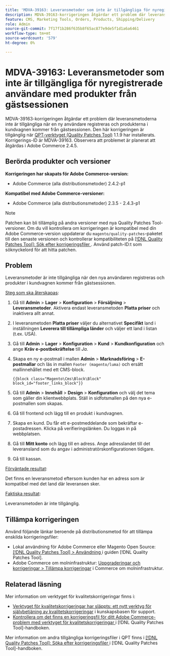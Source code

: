 ```yaml
---
title: 'MDVA-39163: Leveransmetoder som inte är tillgängliga för nyregistrerade användare med produkter från gästsession'
description: MDVA-39163-korrigeringen åtgärdar ett problem där leveransmetoderna inte är tillgängliga när en ny användare registreras och produkterna i kundvagnen kommer från gästsessionen. Den här korrigeringen är tillgänglig när [QPT-verktyget (Quality Patches Tool)](https://experienceleague.adobe.com/en/docs/commerce-knowledge-base/kb/announcements/commerce-announcements/magento-quality-patches-released-new-tool-to-self-serve-quality-patches) 1.1.9 är installerat. Korrigerings-ID är MDVA-39163. Observera att problemet är planerat att åtgärdas i Adobe Commerce 2.4.5.
feature: CMS, Marketing Tools, Orders, Products, Shipping/Delivery
role: Admin
source-git-commit: 7f17f1b286f635b8f65ac877e9de5f1d1a6a6461
workflow-type: tm+mt
source-wordcount: '579'
ht-degree: 0%

---
```


# MDVA-39163: Leveransmetoder som inte är tillgängliga för nyregistrerade användare med produkter från gästsessionen

MDVA-39163-korrigeringen åtgärdar ett problem där leveransmetoderna inte är tillgängliga när en ny användare registreras och produkterna i kundvagnen kommer från gästsessionen. Den här korrigeringen är tillgänglig när [QPT-verktyget (Quality Patches Tool)](https://experienceleague.adobe.com/en/docs/commerce-knowledge-base/kb/announcements/commerce-announcements/magento-quality-patches-released-new-tool-to-self-serve-quality-patches) 1.1.9 har installerats. Korrigerings-ID är MDVA-39163. Observera att problemet är planerat att åtgärdas i Adobe Commerce 2.4.5.

## Berörda produkter och versioner

**Korrigeringen har skapats för Adobe Commerce-version:**

* Adobe Commerce (alla distributionsmetoder) 2.4.2-p1

**Kompatibel med Adobe Commerce-versioner:**

* Adobe Commerce (alla distributionsmetoder) 2.3.5 - 2.4.3-p1

>[!NOTE]
>
>Patchen kan bli tillämplig på andra versioner med nya Quality Patches Tool-versioner. Om du vill kontrollera om korrigeringen är kompatibel med din Adobe Commerce-version uppdaterar du `magento/quality-patches`-paketet till den senaste versionen och kontrollerar kompatibiliteten på [[!DNL Quality Patches Tool]: Sök efter korrigeringsfiler ](https://experienceleague.adobe.com/en/docs/commerce-knowledge-base/kb/announcements/commerce-announcements/magento-quality-patches-released-new-tool-to-self-serve-quality-patches). Använd patch-ID:t som söknyckelord för att hitta patchen.

## Problem

Leveransmetoder är inte tillgängliga när den nya användaren registreras och produkter i kundvagnen kommer från gästsessionen.

<u>Steg som ska återskapas</u>:

1. Gå till **Admin** > **Lager** > **Konfiguration** > **Försäljning** > **Leveransmetoder**. Aktivera endast leveransmetoden **Platta priser** och inaktivera allt annat.
1. I leveransmetoden **Platta priser** väljer du alternativet **Specifikt** land i inställningen **Leverera till tillämpliga länder** och väljer ett land i listan (t.ex. USA).
1. Gå till **Admin** > **Lager** > **Konfiguration** > **Kund** > **Kundkonfiguration** och ange **Kräv e-postbekräftelse** till _Ja_.
1. Skapa en ny e-postmall i mallen **Admin** > **Marknadsföring** > **E-postmallar** och läs in mallen `Footer (magento/luma)` och ersätt mallinnehållet med ett CMS-block.

   ```CMS
   {{block class="Magento\Cms\Block\Block" block_id="footer_links_block"}}
   ```

1. Gå till **Admin** > **Innehåll** > **Design** > **Konfiguration** och välj det tema som gäller din klientwebbplats. Ställ in sidfotsmallen på den nya e-postmallen som skapas.
1. Gå till frontend och lägg till en produkt i kundvagnen.
1. Skapa en kund. Du får ett e-postmeddelande som bekräftar e-postadressen. Klicka på verifieringslänken. Du loggas in på webbplatsen.
1. Gå till **Mitt konto** och lägg till en adress. Ange adresslandet till det leveransland som du angav i administratörskonfigurationen tidigare.
1. Gå till kassan.

<u>Förväntade resultat</u>:

Det finns en leveransmetod eftersom kunden har en adress som är kompatibel med det land där leveransen sker.

<u>Faktiska resultat</u>:

Leveransmetoden är inte tillgänglig.

## Tillämpa korrigeringen

Använd följande länkar beroende på distributionsmetod för att tillämpa enskilda korrigeringsfiler:

* Lokal användning för Adobe Commerce eller Magento Open Source: [[!DNL Quality Patches Tool] > Användning ](/help/tools/quality-patches-tool/usage.md) i guiden [!DNL Quality Patches Tool].
* Adobe Commerce om molninfrastruktur: [Uppgraderingar och korrigeringar > Tillämpa korrigeringar](https://experienceleague.adobe.com/docs/commerce-cloud-service/user-guide/develop/upgrade/apply-patches.html) i Commerce om molninfrastruktur.

## Relaterad läsning

Mer information om verktyget för kvalitetskorrigeringar finns i:

* [Verktyget för kvalitetskorrigeringar har släppts: ett nytt verktyg för självbetjäning av kvalitetskorrigeringar](https://experienceleague.adobe.com/en/docs/commerce-knowledge-base/kb/announcements/commerce-announcements/magento-quality-patches-released-new-tool-to-self-serve-quality-patches) i kunskapsbasen för support.
* [Kontrollera om det finns en korrigeringsfil för ditt Adobe Commerce-problem med verktyget för kvalitetskorrigeringar ](/help/tools/quality-patches-tool/patches-available-in-qpt/check-patch-for-magento-issue-with-magento-quality-patches.md) i [!DNL Quality Patches Tool]-handboken.

Mer information om andra tillgängliga korrigeringsfiler i QPT finns i [[!DNL Quality Patches Tool]: Söka efter korrigeringsfiler ](https://experienceleague.adobe.com/tools/commerce-quality-patches/index.html) i [!DNL Quality Patches Tool]-handboken.
